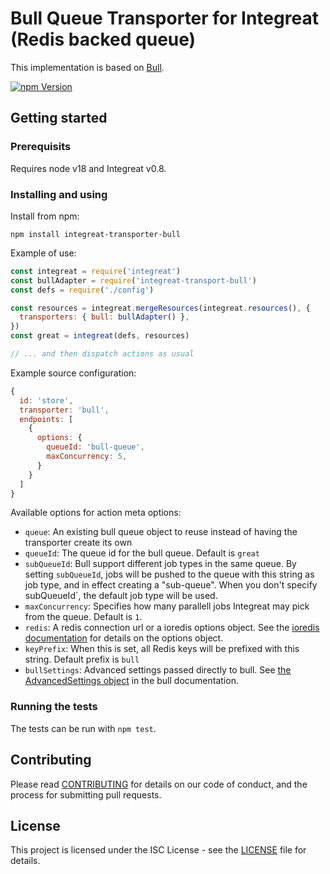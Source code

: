 # Bull Queue Transporter for Integreat (Redis backed queue)

This implementation is based on [Bull](https://github.com/OptimalBits/bull).

[![npm Version](https://img.shields.io/npm/v/integreat-transporter-bull.svg)](https://www.npmjs.com/package/integreat-transporter-bull)

## Getting started

### Prerequisits

Requires node v18 and Integreat v0.8.

### Installing and using

Install from npm:

```
npm install integreat-transporter-bull
```

Example of use:

```javascript
const integreat = require('integreat')
const bullAdapter = require('integreat-transport-bull')
const defs = require('./config')

const resources = integreat.mergeResources(integreat.resources(), {
  transporters: { bull: bullAdapter() },
})
const great = integreat(defs, resources)

// ... and then dispatch actions as usual
```

Example source configuration:

```javascript
{
  id: 'store',
  transporter: 'bull',
  endpoints: [
    {
      options: {
        queueId: 'bull-queue',
        maxConcurrency: 5,
      }
    }
  ]
}
```

Available options for action meta options:

- `queue`: An existing bull queue object to reuse instead of having the
  transporter create its own
- `queueId`: The queue id for the bull queue. Default is `great`
- `subQueueId`: Bull support different job types in the same queue. By setting
  `subQueueId`, jobs will be pushed to the queue with this string as job type,
  and in effect creating a "sub-queue". When you don't specify subQueueId`, the
  default job type will be used.
- `maxConcurrency`: Specifies how many parallell jobs Integreat may pick from
  the queue. Default is `1`.
- `redis`: A redis connection url or a ioredis options object. See the
  [ioredis documentation](https://github.com/luin/ioredis/blob/v4/API.md) for
  details on the options object.
- `keyPrefix`: When this is set, all Redis keys will be prefixed with this
  string. Default prefix is `bull`
- `bullSettings`: Advanced settings passed directly to bull. See
  [the AdvancedSettings object](https://github.com/OptimalBits/bull/blob/develop/REFERENCE.md#queue)
  in the bull documentation.

### Running the tests

The tests can be run with `npm test`.

## Contributing

Please read
[CONTRIBUTING](https://github.com/integreat-io/integreat-transporter-bull/blob/master/CONTRIBUTING.md)
for details on our code of conduct, and the process for submitting pull
requests.

## License

This project is licensed under the ISC License - see the
[LICENSE](https://github.com/integreat-io/integreat-transporter-bull/blob/master/LICENSE)
file for details.
